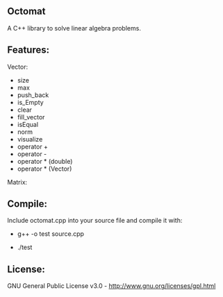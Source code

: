Octomat
---


A C++ library to solve linear algebra problems.

Features:
---
Vector:

* size
* max
* push_back
* is_Empty
* clear
* fill_vector
* isEqual
* norm
* visualize
* operator +
* operator -
* operator * (double)
* operator * (Vector)

Matrix:


Compile:
---

Include octomat.cpp into your source file and compile it with:

* g++ -o test source.cpp

* ./test

License:
---

GNU General Public License v3.0 - http://www.gnu.org/licenses/gpl.html
